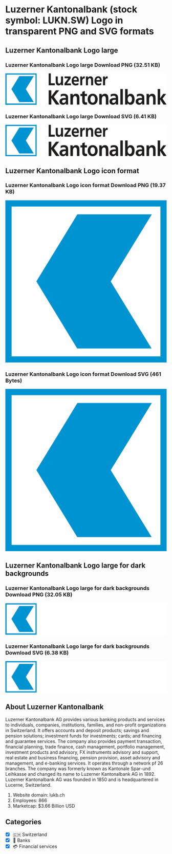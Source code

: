 # Luzerner Kantonalbank (stock symbol: LUKN.SW) Logo in transparent PNG and SVG formats

## Luzerner Kantonalbank Logo large

### Luzerner Kantonalbank Logo large Download PNG (32.51 KB)

![Luzerner Kantonalbank Logo large Download PNG (32.51 KB)](/img/orig/LUKN.SW_BIG-1cde8988.png)

### Luzerner Kantonalbank Logo large Download SVG (6.41 KB)

![Luzerner Kantonalbank Logo large Download SVG (6.41 KB)](/img/orig/LUKN.SW_BIG-7e10842f.svg)

## Luzerner Kantonalbank Logo icon format

### Luzerner Kantonalbank Logo icon format Download PNG (19.37 KB)

![Luzerner Kantonalbank Logo icon format Download PNG (19.37 KB)](/img/orig/LUKN.SW-3bf10572.png)

### Luzerner Kantonalbank Logo icon format Download SVG (461 Bytes)

![Luzerner Kantonalbank Logo icon format Download SVG (461 Bytes)](/img/orig/LUKN.SW-0c44d364.svg)

## Luzerner Kantonalbank Logo large for dark backgrounds

### Luzerner Kantonalbank Logo large for dark backgrounds Download PNG (32.05 KB)

![Luzerner Kantonalbank Logo large for dark backgrounds Download PNG (32.05 KB)](/img/orig/LUKN.SW_BIG.D-398ac8c8.png)

### Luzerner Kantonalbank Logo large for dark backgrounds Download SVG (6.38 KB)

![Luzerner Kantonalbank Logo large for dark backgrounds Download SVG (6.38 KB)](/img/orig/LUKN.SW_BIG.D-c7c618a1.svg)

## About Luzerner Kantonalbank

Luzerner Kantonalbank AG provides various banking products and services to individuals, companies, institutions, families, and non-profit organizations in Switzerland. It offers accounts and deposit products; savings and pension solutions; investment funds for investments; cards; and financing and guarantee services. The company also provides payment transaction, financial planning, trade finance, cash management, portfolio management, investment products and advisory, FX instruments advisory and support, real estate and business financing, pension provision, asset advisory and management, and e-banking services. It operates through a network pf 26 branches. The company was formerly known as Kantonale Spar-und Leihkasse and changed its name to Luzerner Kantonalbank AG in 1892. Luzerner Kantonalbank AG was founded in 1850 and is headquartered in Lucerne, Switzerland.

1. Website domain: lukb.ch
2. Employees: 866
3. Marketcap: $3.66 Billion USD


## Categories
- [x] 🇨🇭 Switzerland
- [x] 🏦 Banks
- [x] 💳 Financial services
